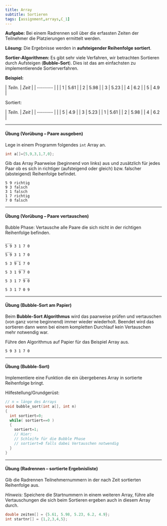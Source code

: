 ```yaml
---
title: Array
subtitle: Sortieren
tags: [assignment,arrays,C_1]
---
```




**Aufgabe:** Bei einem Radrennen soll über die erfassten Zeiten der Teilnehmer die Platzierungen ermittelt werden.

**Lösung:** Die Ergebnisse werden in **aufsteigender Reihenfolge sortiert**.

**Sortier-Algorithmen:** Es gibt sehr viele Verfahren, wir betrachten Sortieren durch Aufsteigen (**Bubble-Sort**). Dies ist das am einfachsten zu implementierende Sortierverfahren.

**Beispiel:**

| *Teiln.* | *Zeit* |
| -------- |        |
| 1 | 5.61 |
| 2 | 5.98 |
| 3 | 5.23 |
| 4 | 6.2 |
| 5 | 4.9 |


Sortiert:

| *Teiln.* | *Zeit* |
| -------- |        |
| 5 | 4.9 |
| 3 | 5.23 |
| 1 | 5.61 |
| 2 | 5.98 |
| 4 | 6.2 |




---

#### Übung (Vorübung – Paare ausgeben)

Lege in einem Programm folgendes `int` Array an.

```c
int a[]={5,9,3,1,7,0};
```
Gib das Array Paarweise (beginnend von links) aus und zusätzlich für jedes Paar ob es sich in richtiger (aufsteigend oder gleich) bzw. falscher (absteigend) Reihenfolge befindet.

```
5 9 richtig
9 3 falsch
3 1 falsch
1 7 richtig
7 0 falsch
```



---

#### Übung (Vorübung – Paare vertauschen)

Bubble Phase: Vertausche alle Paare die sich nicht in der richtigen Reihenfolge befinden.

```
___
5 9 3 1 7 0
___
5 9 3 1 7 0
    ___
5 3 9 1 7 0
      ___
5 3 1 9 7 0
        ___
5 3 1 7 9 0

5 3 1 7 0 9
```



---

#### Übung (Bubble-Sort am Papier)

Beim **Bubble-Sort Algorithmus** wird das paarweise prüfen und vertauschen (von ganz vorne beginnend) immer wieder wiederholt. Beendet wird das sortieren dann wenn bei einem kompletten Durchlauf kein Vertauschen mehr notwendig war.

Führe den Algorithmus auf Papier für das Beispiel Array aus.

```
5 9 3 1 7 0
```



---

#### Übung (Bubble-Sort)

Implementiere eine Funktion die ein übergebenes Array in sortierte Reihenfolge bringt.

Hilfestellung/Grundgerüst:

```c
// n = länge des Arrays
void bubble_sort(int a[], int n)
{
  int sortiert=0;
  while( sortiert==0 )
  {
    sortiert=1;
    // Hier:
    // Schleife für die Bubble Phase
    // sortiert=0 falls dabei Vertauschen notwendig
  }
}
```



---

#### Übung (Radrennen – sortierte Ergebnisliste)

Gib die Radrennen Teilnehmernummern in der nach Zeit sortierten Reihenfolge aus.

*Hinweis:* Speichere die Startnummern in einem weiteren Array, führe alle Vertauschungen die sich beim Sortieren ergeben auch in diesem Array durch.

```c
double zeiten[] = {5.61, 5.98, 5.23, 6.2, 4.9};
int startnr[] = {1,2,3,4,5};
```